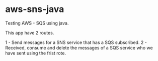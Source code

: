# aws-sns-java
Testing AWS - SQS using java.

This app have 2 routes. 

1 - Send messages for a SNS service that has a SQS subscribed.
2 - Received, consume and delete the messages of a SQS service who we have sent using the frist rote.
